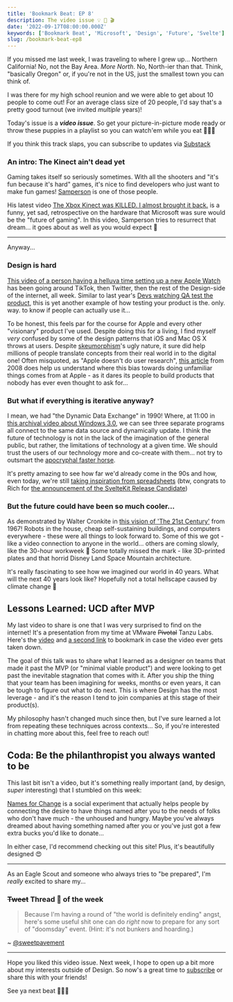 ```yaml
---
title: 'Bookmark Beat: EP 8'
description: The video issue 💡 🎥 🎬
date: '2022-09-17T08:00:00.000Z'
keywords: ['Bookmark Beat', 'Microsoft', 'Design', 'Future', 'Svelte']
slug: /bookmark-beat-ep8
---
```


If you missed me last week, I was traveling to where I grew up... Northern California! No, not the Bay Area. *More North*. No, North-ier than that. Think, "basically Oregon" or, if you're not in the US, just the smallest town you can think of.

I was there for my high school reunion and we were able to get about 10 people to come out! For an average class size of 20 people, I'd say that's a pretty good turnout (we invited *multiple* years)!

Today's issue is a ***video issue***. So get your picture-in-picture mode ready or throw these puppies in a playlist so you can watch'em while you eat 🍿🍿🍿

If you think this track slaps, you can subscribe to updates via [Substack](https://bookmarkbeat.substack.com/?showWelcome=true)

### An intro: The Kinect ain't dead yet

Gaming takes itself so seriously sometimes. With all the shooters and "it's fun because it's hard" games, it's nice to find developers who just want to make fun games! [Samperson](https://www.patreon.com/SamMakesThings) is one of those people.

His latest video [The Xbox Kinect was KILLED. I almost brought it back.](https://www.youtube.com/watch?v=QLDXLBxOI4E) is a funny, yet sad, retrospective on the hardware that Microsoft was sure would be the "future of gaming". In this video, Samperson tries to resurrect that dream... it goes about as well as you would expect 🤣

---

Anyway...

### Design is hard

[This video of a person having a helluva time setting up a new Apple Watch](https://twitter.com/ow/status/1569218096665341959?t=dZFRTn4dhkFmpQsr5GyC6g&s=19) has been going around TikTok, then Twitter, then the rest of the Design-side of the internet, all week. Similar to last year's [Devs watching QA test the product](https://twitter.com/sanjazakovska/status/1352557733787152389), this is yet another example of how testing your product is the. only. way. to know if people can actually use it...

To be honest, this feels par for the course for Apple and every other "visionary" product I've used. Despite doing this for a living, I find myself *very* confused by some of the design patterns that iOS and Mac OS X throws at users. Despite [skeumorphism](https://www.bbc.com/news/magazine-22840833)'s ugly nature, it sure did help millions of people translate concepts from their real world in to the digital one! Often misquoted, as "Apple doesn't do user research", [this article](https://money.cnn.com/galleries/2008/fortune/0803/gallery.jobsqna.fortune/3.html) from 2008 does help us understand where this bias towards doing unfamiliar things comes from at Apple - as it dares its people to build products that nobody has ever even thought to ask for...

### But what if everything is iterative anyway?

I mean, we had "the Dynamic Data Exchange" in 1990! Where, at 11:00 in [this archival video about Windows 3.0](https://archive.org/details/windows30), we can see three separate programs all connect to the same data source and dynamically update. I think the future of technology is not in the lack of the imagination of the general public, but rather, the limitations of technology at a given time. We should trust the users of our technology more and co-create with them... not try to outsmart the [apocryphal faster horse](https://hbr.org/2011/08/henry-ford-never-said-the-fast).

It's pretty amazing to see how far we'd already come in the 90s and how, even today, we're still [taking inspiration from spreadsheets](https://www.youtube.com/watch?v=AdNJ3fydeao) (btw, congrats to Rich for [the announcement of the SvelteKit Release Candidate](https://youtu.be/A8jkJTWacow?t=29650))

### But the future could have been so much cooler...

As demonstrated by Walter Cronkite in [this vision of \'The 21st Century\'](https://www.youtube.com/watch?v=__MGYrcapdk) from 1967! Robots in the house, cheap self-sustaining buildings, and computers everywhere - these were all things to look forward to. Some of this we got - like a video connection to anyone in the world... others are coming slowly, like the 30-hour workweek 🤞 Some totally missed the mark - like 3D-printed plates and that horrid Disney Land Space Mountain architecture.

It's really fascinating to see how we imagined our world in 40 years. What will the next 40 years look like? Hopefully not a total hellscape caused by climate change 😬

## Lessons Learned: UCD after MVP

My last video to share is one that I was very surprised to find on the internet! It's a presentation from my time at VMware ~~Pivotal~~ Tanzu Labs. Here's the [video](https://www.youtube.com/watch?v=pUWOe8EsOxg) and [a second link](https://1drv.ms/v/s!AklE1znPCtynjbkowu3VKGXV9m2jVQ?e=LOauif) to bookmark in case the video ever gets taken down.

The goal of this talk was to share what I learned as a designer on teams that made it past the MVP (or "minimal viable product") and were looking to get past the inevitable stagnation that comes with it. After you ship the thing that your team has been imagining for weeks, months or even years, it can be tough to figure out what to do next. This is where Design has the most leverage - and it's the reason I tend to join companies at this stage of their product(s).

My philosophy hasn't changed much since then, but I've sure learned a lot from repeating these techniques across contexts... So, if you're interested in chatting more about this, feel free to reach out!

## Coda: Be the philanthropist you always wanted to be

This last bit isn't a video, but it's something really important (and, by design, *super* interesting) that I stumbled on this week:

[Names for Change](https://www.namesforchange.org/) is a social experiment that actually helps people by connecting the desire to have things named after you to the needs of folks who don't have much - the unhoused and hungry. Maybe you've always dreamed about having something named after you or you've just got a few extra bucks you'd like to donate...

In either case, I'd recommend checking out this site! Plus, it's beautifully designed 😍

---

As an Eagle Scout and someone who always tries to "be prepared", I'm *really* excited to share my...

### ~~Tweet~~ Thread 🧵 of the week

> Because I'm having a round of "the world is definitely ending" angst, here's some useful shit one can do *right* now to prepare for any sort of "doomsday" event. (Hint: it's not bunkers and hoarding.)

~ [@sweetpavement](https://twitter.com/sweetpavement/status/1567573111092170752)

---

Hope you liked this video issue. Next week, I hope to open up a bit more about my interests outside of Design. So now's a great time to [subscribe](https://bookmarkbeat.substack.com/?showWelcome=true) or share this with your friends!

See ya next beat 🥁😎🥁